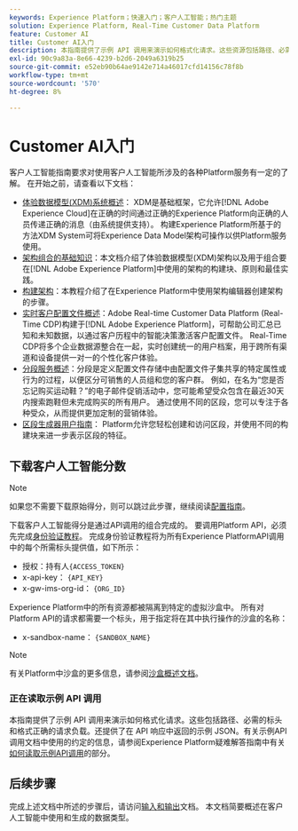 ```yaml
---
keywords: Experience Platform；快速入门；客户人工智能；热门主题
solution: Experience Platform, Real-Time Customer Data Platform
feature: Customer AI
title: Customer AI入门
description: 本指南提供了示例 API 调用来演示如何格式化请求。这些资源包括路径、必需的标头和格式正确的请求负载。
exl-id: 90c9a83a-8e66-4239-b2d6-2049a6319b25
source-git-commit: e52eb90b64ae9142e714a46017cfd14156c78f8b
workflow-type: tm+mt
source-wordcount: '570'
ht-degree: 8%

---
```


# Customer AI入门

客户人工智能指南要求对使用客户人工智能所涉及的各种Platform服务有一定的了解。 在开始之前，请查看以下文档：

- [体验数据模型(XDM)系统概述](../../xdm/home.md)： XDM是基础框架，它允许[!DNL Adobe Experience Cloud]在正确的时间通过正确的Experience Platform向正确的人员传递正确的消息（由系统提供支持）。 构建Experience Platform所基于的方法XDM System可将Experience Data Model架构可操作以供Platform服务使用。
- [架构组合的基础知识](../../xdm/schema/composition.md)：本文档介绍了体验数据模型(XDM)架构以及用于组合要在[!DNL Adobe Experience Platform]中使用的架构的构建块、原则和最佳实践。
- [构建架构](../../xdm/tutorials/create-schema-ui.md)：本教程介绍了在Experience Platform中使用架构编辑器创建架构的步骤。
- [实时客户配置文件概述](../../rtcdp/overview.md)：Adobe Real-time Customer Data Platform (Real-Time CDP)构建于[!DNL Adobe Experience Platform]，可帮助公司汇总已知和未知数据，以通过客户历程中的智能决策激活客户配置文件。 Real-Time CDP将多个企业数据源整合在一起，实时创建统一的用户档案，用于跨所有渠道和设备提供一对一的个性化客户体验。
- [分段服务概述](../../segmentation/home.md)：分段是定义配置文件存储中由配置文件子集共享的特定属性或行为的过程，以便区分可销售的人员组和您的客户群。 例如，在名为“您是否忘记购买运动鞋？”的电子邮件促销活动中，您可能希望受众包含在最近30天内搜索跑鞋但未完成购买的所有用户。 通过使用不同的区段，您可以专注于各种受众，从而提供更加定制的营销体验。
- [区段生成器用户指南](../../segmentation/tutorials/create-a-segment.md)： Platform允许您轻松创建和访问区段，并使用不同的构建块来进一步表示区段的特征。

## 下载客户人工智能分数

>[!NOTE]
>
>如果您不需要下载原始得分，则可以跳过此步骤，继续阅读[配置指南](./user-guide/configure.md)。

下载客户人工智能得分是通过API调用的组合完成的。 要调用Platform API，必须先完成[身份验证教程](https://www.adobe.com/go/platform-api-authentication-en)。 完成身份验证教程将为所有Experience PlatformAPI调用中的每个所需标头提供值，如下所示：

- 授权：持有人`{ACCESS_TOKEN}`
- x-api-key： `{API_KEY}`
- x-gw-ims-org-id： `{ORG_ID}`

Experience Platform中的所有资源都被隔离到特定的虚拟沙盒中。 所有对Platform API的请求都需要一个标头，用于指定将在其中执行操作的沙盒的名称：

- x-sandbox-name： `{SANDBOX_NAME}`

>[!NOTE]
>
>有关Platform中沙盒的更多信息，请参阅[沙盒概述文档](../../sandboxes/home.md)。

### 正在读取示例 API 调用

本指南提供了示例 API 调用来演示如何格式化请求。这些包括路径、必需的标头和格式正确的请求负载。还提供了在 API 响应中返回的示例 JSON。有关示例API调用文档中使用的约定的信息，请参阅Experience Platform疑难解答指南中有关[如何读取示例API调用](../../landing/troubleshooting.md)的部分。

## 后续步骤

完成上述文档中所述的步骤后，请访问[输入和输出](./data-requirements.md)文档。 本文档简要概述在客户人工智能中使用和生成的数据类型。
